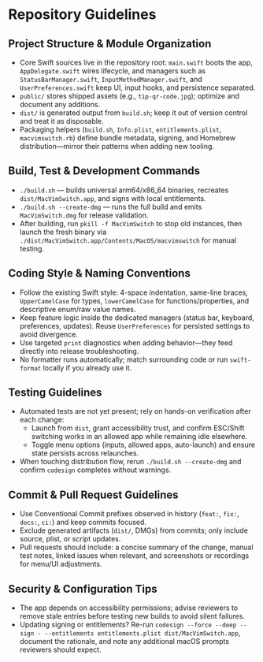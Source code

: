 # Repository Guidelines

## Project Structure & Module Organization
- Core Swift sources live in the repository root: `main.swift` boots the app, `AppDelegate.swift` wires lifecycle, and managers such as `StatusBarManager.swift`, `InputMethodManager.swift`, and `UserPreferences.swift` keep UI, input hooks, and persistence separated.
- `public/` stores shipped assets (e.g., `tip-qr-code.jpg`); optimize and document any additions.
- `dist/` is generated output from `build.sh`; keep it out of version control and treat it as disposable.
- Packaging helpers (`build.sh`, `Info.plist`, `entitlements.plist`, `macvimswitch.rb`) define bundle metadata, signing, and Homebrew distribution—mirror their patterns when adding new tooling.

## Build, Test & Development Commands
- `./build.sh` — builds universal arm64/x86_64 binaries, recreates `dist/MacVimSwitch.app`, and signs with local entitlements.
- `./build.sh --create-dmg` — runs the full build and emits `MacVimSwitch.dmg` for release validation.
- After building, run `pkill -f MacVimSwitch` to stop old instances, then launch the fresh binary via `./dist/MacVimSwitch.app/Contents/MacOS/macvimswitch` for manual testing.

## Coding Style & Naming Conventions
- Follow the existing Swift style: 4-space indentation, same-line braces, `UpperCamelCase` for types, `lowerCamelCase` for functions/properties, and descriptive enum/raw value names.
- Keep feature logic inside the dedicated managers (status bar, keyboard, preferences, updates). Reuse `UserPreferences` for persisted settings to avoid divergence.
- Use targeted `print` diagnostics when adding behavior—they feed directly into release troubleshooting.
- No formatter runs automatically; match surrounding code or run `swift-format` locally if you already use it.

## Testing Guidelines
- Automated tests are not yet present; rely on hands-on verification after each change:
  - Launch from `dist`, grant accessibility trust, and confirm ESC/Shift switching works in an allowed app while remaining idle elsewhere.
  - Toggle menu options (inputs, allowed apps, auto-launch) and ensure state persists across relaunches.
- When touching distribution flow, rerun `./build.sh --create-dmg` and confirm `codesign` completes without warnings.

## Commit & Pull Request Guidelines
- Use Conventional Commit prefixes observed in history (`feat:`, `fix:`, `docs:`, `ci:`) and keep commits focused.
- Exclude generated artifacts (`dist/`, DMGs) from commits; only include source, plist, or script updates.
- Pull requests should include: a concise summary of the change, manual test notes, linked issues when relevant, and screenshots or recordings for menu/UI adjustments.

## Security & Configuration Tips
- The app depends on accessibility permissions; advise reviewers to remove stale entries before testing new builds to avoid silent failures.
- Updating signing or entitlements? Re-run `codesign --force --deep --sign - --entitlements entitlements.plist dist/MacVimSwitch.app`, document the rationale, and note any additional macOS prompts reviewers should expect.
